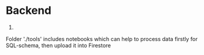 # Backend

1)
Folder './tools' includes notebooks which can help to process data firstly for SQL-schema, then upload it into Firestore
